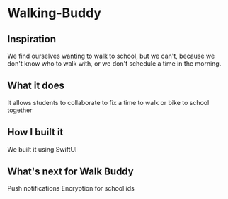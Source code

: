 # Walking-Buddy
## Inspiration
We find ourselves wanting to walk to school, but we can't, because we don't know who to walk with, or we don't schedule a time in the morning.

## What it does
It allows students to collaborate to fix a time to walk or bike to school together

## How I built it
We built it using SwiftUI


## What's next for Walk Buddy
Push notifications
Encryption for school ids
